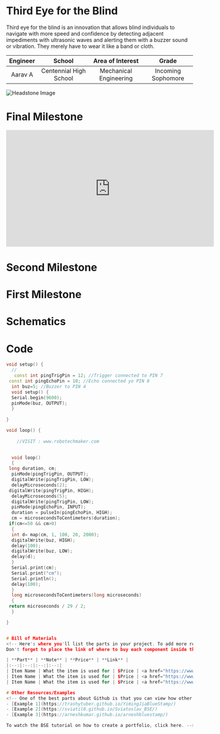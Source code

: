 # Third Eye for the Blind
Third eye for the blind is an innovation that allows blind individuals to navigate with more speed and confidence by detecting adjacent impediments with ultrasonic waves and alerting them with a buzzer sound or vibration. They merely have to wear it like a band or cloth. 

<!-- Replace this text with a brief description (2-3 sentences) of your project. This description should draw the reader in and make them interested in what you've built. You can include what the biggest challenges, takeaways, and triumphs from completing the project were. As you complete your portfolio, remember your audience is less familiar than you are with all that your project entails! -->

<!-- You should comment out all portions of your portfolio that you have not completed yet, as well as any instructions: -->
 
<!--- This is an HTML comment in Markdown -->
<!--- Anything between these symbols will not render on the published site -->


| **Engineer** | **School** | **Area of Interest** | **Grade** |
|:--:|:--:|:--:|:--:|
| Aarav A | Centennial High School | Mechanical Engineering | Incoming Sophomore



<!-- **Replace the BlueStamp logo below with an image of yourself and your completed project. Follow the guide [here](https://tomcam.github.io/least-github-pages/adding-images-github-pages-site.html) if you need help. -->

![Headstone Image](logo.svg)
  
# Final Milestone

<!-- **Don't forget to replace the text below with the embedding for your milestone video. Go to Youtube, click Share -> Embed, and copy and paste the code to replace what's below.** -->

<iframe width="560" height="315" src="https://www.youtube.com/embed/F7M7imOVGug" title="YouTube video player" frameborder="0" allow="accelerometer; autoplay; clipboard-write; encrypted-media; gyroscope; picture-in-picture; web-share" allowfullscreen></iframe>

<!-- For your final milestone, explain the outcome of your project. Key details to include are:
- What you've accomplished since your previous milestone
- What your biggest challenges and triumphs were at BSE
- A summary of key topics you learned about
- What you hope to learn in the future after everything you've learned at BSE -->



# Second Milestone

<!-- **Don't forget to replace the text below with the embedding for your milestone video. Go to Youtube, click Share -> Embed, and copy and paste the code to replace what's below.** -->

<!-- <iframe width="560" height="315" src="https://www.youtube.com/embed/y3VAmNlER5Y" title="YouTube video player" frameborder="0" allow="accelerometer; autoplay; clipboard-write; encrypted-media; gyroscope; picture-in-picture; web-share" allowfullscreen></iframe>

For your second milestone, explain what you've worked on since your previous milestone. You can highlight:
- Technical details of what you've accomplished and how they contribute to the final goal
- What has been surprising about the project so far
- Previous challenges you faced that you overcame
- What needs to be completed before your final milestone -->

# First Milestone

<!-- **Don't forget to replace the text below with the embedding for your milestone video. Go to Youtube, click Share -> Embed, and copy and paste the code to replace what's below.** -->

<!-- <iframe width="560" height="315" src="https://www.youtube.com/embed/CaCazFBhYKs" title="YouTube video player" frameborder="0" allow="accelerometer; autoplay; clipboard-write; encrypted-media; gyroscope; picture-in-picture; web-share" allowfullscreen></iframe> -->

<!-- For your first milestone, describe what your project is and how you plan to build it. You can include:
- An explanation about the different components of your project and how they will all integrate together
- Technical progress you've made so far
- Challenges you're facing and solving in your future milestones
- What your plan is to complete your project -->

# Schematics 
<!-- Here's where you'll put images of your schematics. [Tinkercad](https://www.tinkercad.com/blog/official-guide-to-tinkercad-circuits) and [Fritzing](https://fritzing.org/learning/) are both great resoruces to create professional schematic diagrams, though BSE recommends Tinkercad becuase it can be done easily and for free in the browser. -->

# Code
<!-- Here's where you'll put your code. The syntax below places it into a block of code. Follow the guide [here]([url](https://www.markdownguide.org/extended-syntax/)) to learn how to customize it to your project needs. -->

```c++
void setup() {
  // 
   const int pingTrigPin = 12; //Trigger connected to PIN 7   
 const int pingEchoPin = 10; //Echo connected yo PIN 8   
  int buz=5; //Buzzer to PIN 4   
  void setup() {   
  Serial.begin(9600);   
  pinMode(buz, OUTPUT);   
  }   
  
} 

void loop() {
  
    //VISIT : www.robotechmaker.com

 
  void loop()   
  {   
 long duration, cm;   
  pinMode(pingTrigPin, OUTPUT);   
  digitalWrite(pingTrigPin, LOW);   
  delayMicroseconds(2);   
 digitalWrite(pingTrigPin, HIGH);   
  delayMicroseconds(5);   
  digitalWrite(pingTrigPin, LOW);   
  pinMode(pingEchoPin, INPUT);   
  duration = pulseIn(pingEchoPin, HIGH);   
  cm = microsecondsToCentimeters(duration);   
 if(cm<=50 && cm>0)   
  {   
  int d= map(cm, 1, 100, 20, 2000);   
  digitalWrite(buz, HIGH);   
  delay(100);   
  digitalWrite(buz, LOW);   
  delay(d);  
  }   
  Serial.print(cm);    
  Serial.print("cm");   
  Serial.println();   
  delay(100);   
  }   
  long microsecondsToCentimeters(long microseconds)   
  {   
 return microseconds / 29 / 2;   
  }   

}


# Bill of Materials
<!-- Here's where you'll list the parts in your project. To add more rows, just copy and paste the example rows below.
Don't forget to place the link of where to buy each component inside the quotation marks in the corresponding row after href =. Follow the guide [here]([url](https://www.markdownguide.org/extended-syntax/)) to learn how to customize this to your project needs. -->

| **Part** | **Note** | **Price** | **Link** |
|:--:|:--:|:--:|:--:|
| Item Name | What the item is used for | $Price | <a href="https://www.amazon.com/Arduino-A000066-ARDUINO-UNO-R3/dp/B008GRTSV6/"> Link </a> |
| Item Name | What the item is used for | $Price | <a href="https://www.amazon.com/Arduino-A000066-ARDUINO-UNO-R3/dp/B008GRTSV6/"> Link </a> |
| Item Name | What the item is used for | $Price | <a href="https://www.amazon.com/Arduino-A000066-ARDUINO-UNO-R3/dp/B008GRTSV6/"> Link </a> |

# Other Resources/Examples
<!-- One of the best parts about Github is that you can view how other people set up their own work. Here are some past BSE portfolios that are awesome examples. You can view how they set up their portfolio, and you can view their index.md files to understand how they implemented different portfolio components.
- [Example 1](https://trashytuber.github.io/YimingJiaBlueStamp/)
- [Example 2](https://sviatil0.github.io/Sviatoslav_BSE/)
- [Example 3](https://arneshkumar.github.io/arneshbluestamp/)

To watch the BSE tutorial on how to create a portfolio, click here. -->
